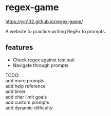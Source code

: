 # regex-game
https://yin132.github.io/regex-game/

A website to practice writing RegEx to prompts.

## features
* Check regex against test suit
* Navigate through prompts

TODO: <br>
add more prompts<br>
add help reference<br>
add timer<br>
add char limit goals<br>
add custom prompts<br>
add dynamic difficulty<br>
